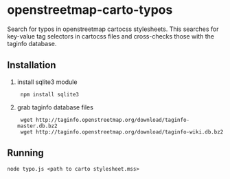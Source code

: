 openstreetmap-carto-typos
=========================

Search for typos in openstreetmap cartocss stylesheets. This searches for key-value tag selectors in cartocss files and cross-checks those with the taginfo database.

Installation
------------

1. install sqlite3 module
  
        npm install sqlite3
  
2. grab taginfo database files
  
        wget http://taginfo.openstreetmap.org/download/taginfo-master.db.bz2
        wget http://taginfo.openstreetmap.org/download/taginfo-wiki.db.bz2

Running
-------

    node typo.js <path to carto stylesheet.mss>

